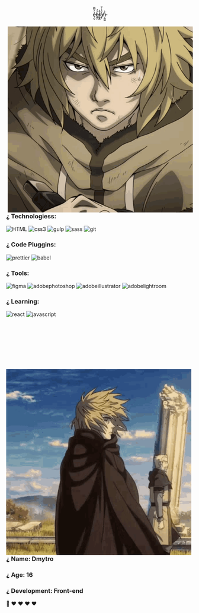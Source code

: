 
<div align='center' height='800'>
ẻ̶̖̪̓͂͆̅ͅḅ̶̲̪̄̈̽l̸͖͓̳̆͛a̸͙̩̓̅̾̓͂ṇ̵̩̳͖͐̔
</div>
<div>
<div>

<img align='right' height='500' width='500' src="https://github.com/amegaaa/amegaaa/blob/main/vinland-saga1.gif?raw=truevinland-saga1.gif"/>

</div>

<span align='left'>


<div align='left' height='800'>
  
### ¿ Technologiess:


![HTML](https://img.shields.io/badge/html5-black?style=for-the-badge&logo=html5)
![css3](https://img.shields.io/badge/css3-000?style=for-the-badge&logo=css3&logoColor=blue)
![gulp](https://img.shields.io/badge/javascript-000?style=for-the-badge&logo=gulp)
![sass](https://img.shields.io/badge/sass-000?style=for-the-badge&logo=sass)
![git](https://img.shields.io/badge/git-000?style=for-the-badge&logo=git) 



### ¿ Code Pluggins:


  
  ![prettier](https://img.shields.io/badge/prettier-000?style=for-the-badge&logo=prettier)
  ![babel](https://img.shields.io/badge/babel-000?style=for-the-badge&logo=babel)
   


### ¿ Tools:


  ![figma](https://img.shields.io/badge/figma-000?style=for-the-badge&logo=figma)
  ![adobephotoshop](https://img.shields.io/badge/adobephotoshop-000?style=for-the-badge&logo=adobephotoshop)
  ![adobeillustrator](https://img.shields.io/badge/adobeillustrator-000?style=for-the-badge&logo=adobeillustrator)
  ![adobelightroom](https://img.shields.io/badge/adobelightroom-000?style=for-the-badge&logo=adobelightroom)


### ¿ Learning:
  
  ![react](https://img.shields.io/badge/react-000?style=for-the-badge&logo=react)
  ![jаvascript](https://img.shields.io/badge/javascript-000?style=for-the-badge&logo=javascript)


</div>
</div>

<br>
<br>
<br>
<br>
<br>
<br>


<div>
  <div>

<img align='left' height='500' width='500' src="https://github.com/amegaaa/amegaaa/blob/main/vinland-saga2.gif?raw=true"/>

</div>


<div align='left' height='800'>
  
### ¿ Name: Dmytro
### ¿ Age: 16
### ¿ Development: Front-end
🐒 ♥︎ ♥︎ ♥︎ ♥︎
<br>
<br>
<br>
<br>
<br>
<br>
<br>
<br>

</div>
</div>






</div>
